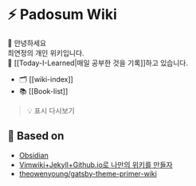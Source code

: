 # ⚡ Padosum Wiki
👋 안녕하세요  
최연정의 개인 위키입니다.  
📝 [[Today-I-Learned|매일 공부한 것을 기록]]하고 있습니다.  
- 🗂 [[wiki-index]]
- 📚 [[Book-list]]

> 💡 표시 다시보기

## 🌱 Based on
- [Obsidian](https://obsidian.md/)
- [Vimwiki+Jekyll+Github.io로 나만의 위키를 만들자](https://johngrib.github.io/wiki/my-wiki/)
- [theowenyoung/gatsby-theme-primer-wiki](https://github.com/theowenyoung/gatsby-theme-primer-wiki)